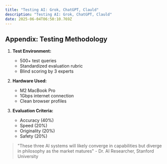 ```yaml
---
title: "Testing AI: Grok, ChatGPT, Clauld"
description: "Testing AI: Grok, ChatGPT, Clauld"
date: 2025-06-04T06:50:10.769Z
---
```

## Appendix: Testing Methodology

1. **Test Environment:**

   * 500+ test queries
   * Standardized evaluation rubric
   * Blind scoring by 3 experts
2. **Hardware Used:**

   * M2 MacBook Pro
   * 1Gbps internet connection
   * Clean browser profiles
3. **Evaluation Criteria:**

   * Accuracy (40%)
   * Speed (20%)
   * Originality (20%)
   * Safety (20%)

> "These three AI systems will likely converge in capabilities but diverge in philosophy as the market matures" - Dr. AI Researcher, Stanford University
